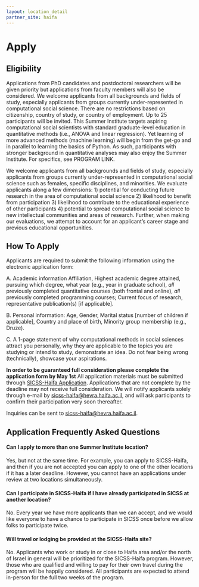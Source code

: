 ```yaml
---
layout: location_detail
partner_site: haifa
---
```


# Apply

## Eligibility

Applications from PhD candidates and postdoctoral researchers will be given priority but applications from faculty members will also be considered. We welcome applicants from all backgrounds and fields of study, especially applicants from groups currently under-represented in computational social science. There are no restrictions based on citizenship, country of study, or country of employment. Up to 25 participants will be invited.
This Summer Institute targets aspiring computational social scientists with standard graduate-level education in quantitative methods (i.e., ANOVA and linear regression). Yet learning of more advanced methods (machine learning) will begin from the get-go and in parallel to learning the basics of Python. As such, participants with stronger background in quantitative analyses may also enjoy the Summer Institute. For specifics, see PROGRAM LINK.

We welcome applicants from all backgrounds and fields of study, especially applicants from groups currently under-represented in computational social science such as females, specific disciplines, and minorities. We evaluate applicants along a few dimensions: 1) potential for conducting future research in the area of computational social science 2) likelihood to benefit from participation 3) likelihood to contribute to the educational experience of other participants 4) potential to spread computational social science to new intellectual communities and areas of research. Further, when making our evaluations, we attempt to account for an applicant’s career stage and previous educational opportunities.

## How To Apply

Applicants are required to submit the following information using the electronic application form: 

A.	Academic information Affiliation, Highest academic degree attained, pursuing which degree, what year (e.g., year in graduate school), *all* previously completed    quantitative courses (both frontal and online), *all* previously completed programming courses; Current focus of research, representative publication(s) [if applicable].

B.	Personal information: Age, Gender, Marital status [number of children if applicable], Country and place of birth, Minority group membership (e.g., Druze). 

C.	A 1-page statement of why computational methods in social sciences attract you personally, why they are applicable to the topics you are studying or intend to study, demonstrate an idea. Do not fear being wrong (technically), showcase your aspirations.

**In order to be guaranteed full consideration please complete the application form by May 1st** All application materials must be submitted through [SICSS-Haifa Application](https://forms.gle/FCXuMwWmjddcCwTc6). Applications that are not complete by the deadline may not receive full consideration. We will notify applicants solely through e-mail by sicss-haifa@hevra.haifa.ac.il, and will ask participants to confirm their participation very soon thereafter.

Inquiries can be sent to sicss-haifa@hevra.haifa.ac.il.

## Application Frequently Asked Questions

#### Can I apply to more than one Summer Institute location?

Yes, but not at the same time. For example, you can apply to SICSS-Haifa, and then if you are not accepted you can apply to one of the other locations if it has a later deadline. However, you cannot have an applications under review at two locations simultaneously.

#### Can I participate in SICSS-Haifa if I have already participated in SICSS at another location?

No. Every year we have more applicants than we can accept, and we would like everyone to have a chance to participate in SICSS once before we allow folks to participate twice.

#### Will travel or lodging be provided at the SICSS-Haifa site?
No. Applicants who work or study in or close to Haifa area and/or the north of Israel in general will be prioritized for the SICSS-Haifa program. However, those who are qualified and willing to pay for their own travel during the program will be happily considered. All participants are expected to attend in-person for the full two weeks of the program.
